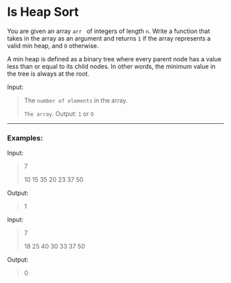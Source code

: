 # Is Heap Sort
You are given an array `arr ` of integers of length `n`. Write a function that takes in the array as an argument and returns `1` if the array represents a valid min heap, and `O` otherwise.

A min heap is defined as a binary tree where every parent node has a value less than or equal to its child nodes. In other words, the minimum value in the tree is always at the root.

Input: 
> The `number of elements` in the array.
>
> `The array`.
Output:
> `1` or `O`
>
---

### Examples:

Input:
> 7
> 
> 10 15 35 20 23 37 50

Output:
>1


Input:
> 7
> 
> 18 25 40 30 33 37 50

Output:
>0

